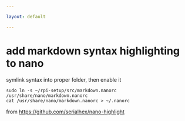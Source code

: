 ```yaml
---

layout: default

---
```



# add markdown syntax highlighting to nano

symlink syntax into proper folder, then enable it

	sudo ln -s ~/rpi-setup/src/markdown.nanorc /usr/share/nano/markdown.nanorc
	cat /usr/share/nano/markdown.nanorc > ~/.nanorc

from https://github.com/serialhex/nano-highlight